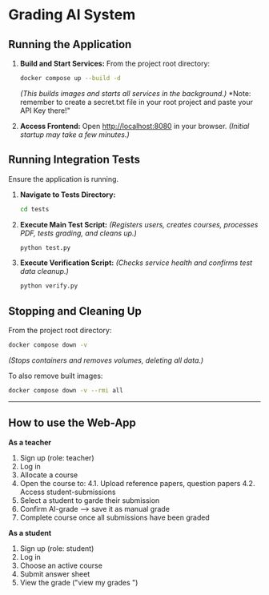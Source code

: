 
# Grading AI System


## Running the Application

1.  **Build and Start Services:**
    From the project root directory:
    ```bash
    docker compose up --build -d
    ```
    *(This builds images and starts all services in the background.)*
    *Note: remember to create a secret.txt file in your root project and paste your API Key there!"

3.  **Access Frontend:**
    Open [http://localhost:8080](http://localhost:8080) in your browser.
    *(Initial startup may take a few minutes.)*

## Running Integration Tests

Ensure the application is running.

1.  **Navigate to Tests Directory:**
    ```bash
    cd tests
    ```

2.  **Execute Main Test Script:**
    *(Registers users, creates courses, processes PDF, tests grading, and cleans up.)*
    ```bash
    python test.py
    ```

3.  **Execute Verification Script:**
    *(Checks service health and confirms test data cleanup.)*
    ```bash
    python verify.py
    ```

## Stopping and Cleaning Up

From the project root directory:

```bash
docker compose down -v
```
*(Stops containers and removes volumes, deleting all data.)*

To also remove built images:
```bash
docker compose down -v --rmi all
```
---
## How to use the Web-App

**As a teacher**
1. Sign up (role: teacher)
2. Log in
3. Allocate a course 
4. Open the course to:
4.1. Upload reference papers, question papers
4.2. Access student-submissions
5. Select a student to garde their submission
6. Confirm AI-grade --> save it as manual grade
7. Complete course once all submissions have been graded

**As a student**
1. Sign up (role: student)
2. Log in
3. Choose an active course 
4. Submit answer sheet
5. View the grade ("view my grades ")
